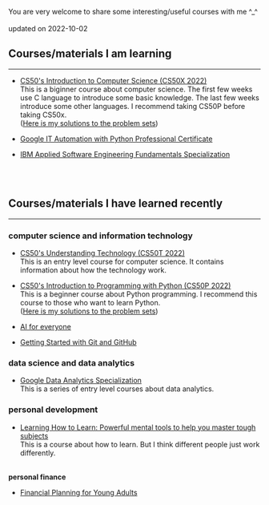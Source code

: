 You are very welcome to share some interesting/useful courses with me ^_^
 <br>
  <br>
updated on 2022-10-02
    <br>
## Courses/materials I am learning
---
- [CS50's Introduction to Computer Science (CS50X 2022)](https://learning.edx.org/course/course-v1:HarvardX+CS50+X/home)<br>
This is a biginner course about computer science. The first few weeks use C language to introduce some basic knowledge. The last few weeks introduce some other languages. I recommend taking CS50P before taking CS50x.<br> 
([Here is my solutions to the problem sets](https://github.com/MinyanLi/CS50x))

- [Google IT Automation with Python Professional Certificate](https://www.coursera.org/professional-certificates/google-it-automation)<br>

- [IBM Applied Software Engineering Fundamentals Specialization](https://www.coursera.org/specializations/software-engineering-fundamentals?skipBrowseRedirect=true)


 <br>
  <br>

## Courses/materials I have learned recently
---

### computer science and information technology

- [CS50's Understanding Technology (CS50T 2022)](https://cs50.harvard.edu/certificates/999c11b3-6794-4cbb-ac44-71bf3b029389)<br>
This is an entry level course for computer science. It contains information about how the technology work.

- [CS50's Introduction to Programming with Python (CS50P 2022)](https://cs50.harvard.edu/certificates/8634fc8c-0552-40f1-bd21-07d3780b4c6c)<br>
This is a beginner course about Python programming. I recommend this course to those who want to learn Python.<br>
([Here is my solutions to the problem sets](https://github.com/MinyanLi/CS50P))


- [AI for everyone](https://coursera.org/share/7adaf26537df6cd1219a57cb688fe4fd)

- [Getting Started with Git and GitHub](https://coursera.org/share/15113bc5f0031ad907579ed1a8a75e8b)





### data science and data analytics

- [Google Data Analytics Specialization](https://coursera.org/share/f7d3c7133483120646ada6e7831b3b2e)<br>
This is a series of entry level courses about data analytics.


### personal development

- [Learning How to Learn: Powerful mental tools to help you master tough subjects](https://coursera.org/share/a35c35ab24cc5e9dce0c932acda16129)<br>
This is a course about how to learn. But I think different people just work differently.

<br />**personal finance**

- [Financial Planning for Young Adults](https://coursera.org/share/d7d093a008a4ff2c52c7dc5b235988ba)














